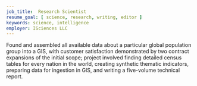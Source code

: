 ```yaml
---
job_title:  Research Scientist
resume_goal: [ science, research, writing, editor ]
keywords: science, intelligence
employer: ISciences LLC
---
```

Found and assembled all available data about a particular global population group into a GIS, with customer satisfaction demonstrated by two contract expansions of the initial scope; project involved finding detailed census tables for every nation in the world, creating synthetic thematic indicators, preparing data for ingestion in GIS, and writing a five-volume technical report.